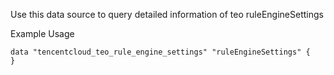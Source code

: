 Use this data source to query detailed information of teo ruleEngineSettings

Example Usage

```hcl
data "tencentcloud_teo_rule_engine_settings" "ruleEngineSettings" {
}
```